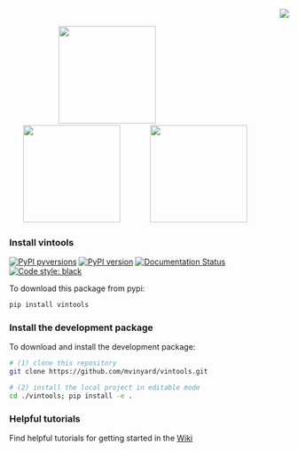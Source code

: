 [<img src="https://i.imgur.com/le4ym8u.png" align="right" hspace="0"/>](https://github.com/mvinyard/vintools/)

<p>&nbsp;</p>

&emsp; &emsp;&emsp;&emsp; [<img src="https://i.imgur.com/KmAFUuy.png" width="175" hspace="25"/>](https://github.com/mvinyard/vintools/wiki) [<img src="https://i.imgur.com/zMPwyI1.png" width="175" hspace="25"/>](https://github.com/mvinyard/vintools/tree/main/vintools/_data) [<img src="https://i.imgur.com/l9rBZ8v.png" width="175" hspace="25"/>](https://github.com/mvinyard/vintools/tree/main/vintools)

### Install vintools
[![PyPI pyversions](https://img.shields.io/pypi/pyversions/vintools.svg)](https://pypi.python.org/pypi/vintools/)
[![PyPI version](https://badge.fury.io/py/vintools.svg)](https://badge.fury.io/py/vintools)
[![Documentation Status](https://readthedocs.org/projects/vintools/badge/?version=latest)](https://vintools.readthedocs.io/en/latest/?badge=latest)
[![Code style: black](https://img.shields.io/badge/code%20style-black-000000.svg)](https://github.com/psf/black)

To download this package from pypi:
```BASH
pip install vintools
```

### Install the development package
To download and install the development package:
```BASH
# (1) clone this repository
git clone https://github.com/mvinyard/vintools.git

# (2) install the local project in editable mode
cd ./vintools; pip install -e .
```

### Helpful tutorials
Find helpful tutorials for getting started in the [Wiki](https://github.com/mvinyard/vintools/wiki)
